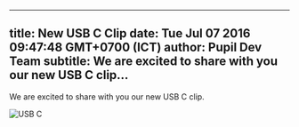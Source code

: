 ---
 title: New USB C Clip
 date: Tue Jul 07 2016 09:47:48 GMT+0700 (ICT)
 author: Pupil Dev Team
 subtitle: We are excited to share with you our new USB C clip...
 ---

We are excited to share with you our new USB C clip.

<img src="../../../../media/images/blog/usb-c.jpg" class='Feature-image' alt="USB C">
